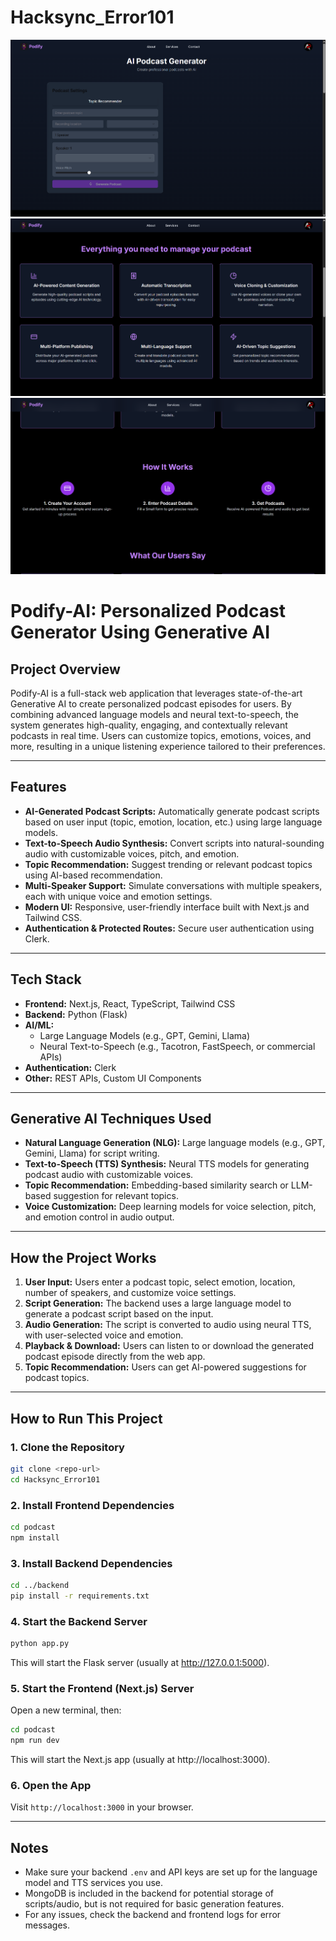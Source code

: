 # Hacksync_Error101


![alt text](Preview1.png)
![alt text](Preview2.png)
![alt text](Preview3.png)

# Podify-AI: Personalized Podcast Generator Using Generative AI

## Project Overview
Podify-AI is a full-stack web application that leverages state-of-the-art Generative AI to create personalized podcast episodes for users. By combining advanced language models and neural text-to-speech, the system generates high-quality, engaging, and contextually relevant podcasts in real time. Users can customize topics, emotions, voices, and more, resulting in a unique listening experience tailored to their preferences.

---

## Features
- **AI-Generated Podcast Scripts:** Automatically generate podcast scripts based on user input (topic, emotion, location, etc.) using large language models.
- **Text-to-Speech Audio Synthesis:** Convert scripts into natural-sounding audio with customizable voices, pitch, and emotion.
- **Topic Recommendation:** Suggest trending or relevant podcast topics using AI-based recommendation.
- **Multi-Speaker Support:** Simulate conversations with multiple speakers, each with unique voice and emotion settings.
- **Modern UI:** Responsive, user-friendly interface built with Next.js and Tailwind CSS.
- **Authentication & Protected Routes:** Secure user authentication using Clerk.

---

## Tech Stack
- **Frontend:** Next.js, React, TypeScript, Tailwind CSS
- **Backend:** Python (Flask)
- **AI/ML:**
	- Large Language Models (e.g., GPT, Gemini, Llama)
	- Neural Text-to-Speech (e.g., Tacotron, FastSpeech, or commercial APIs)
- **Authentication:** Clerk
- **Other:** REST APIs, Custom UI Components

---

## Generative AI Techniques Used
- **Natural Language Generation (NLG):** Large language models (e.g., GPT, Gemini, Llama) for script writing.
- **Text-to-Speech (TTS) Synthesis:** Neural TTS models for generating podcast audio with customizable voices.
- **Topic Recommendation:** Embedding-based similarity search or LLM-based suggestion for relevant topics.
- **Voice Customization:** Deep learning models for voice selection, pitch, and emotion control in audio output.

---

## How the Project Works
1. **User Input:** Users enter a podcast topic, select emotion, location, number of speakers, and customize voice settings.
2. **Script Generation:** The backend uses a large language model to generate a podcast script based on the input.
3. **Audio Generation:** The script is converted to audio using neural TTS, with user-selected voice and emotion.
4. **Playback & Download:** Users can listen to or download the generated podcast episode directly from the web app.
5. **Topic Recommendation:** Users can get AI-powered suggestions for podcast topics.

---

## How to Run This Project

### 1. Clone the Repository
```sh
git clone <repo-url>
cd Hacksync_Error101
```

### 2. Install Frontend Dependencies
```sh
cd podcast
npm install
```

### 3. Install Backend Dependencies
```sh
cd ../backend
pip install -r requirements.txt
```

### 4. Start the Backend Server
```sh
python app.py
```
This will start the Flask server (usually at http://127.0.0.1:5000).

### 5. Start the Frontend (Next.js) Server
Open a new terminal, then:
```sh
cd podcast
npm run dev
```
This will start the Next.js app (usually at http://localhost:3000).

### 6. Open the App
Visit `http://localhost:3000` in your browser.

---

## Notes
- Make sure your backend `.env` and API keys are set up for the language model and TTS services you use.
- MongoDB is included in the backend for potential storage of scripts/audio, but is not required for basic generation features.
- For any issues, check the backend and frontend logs for error messages.
